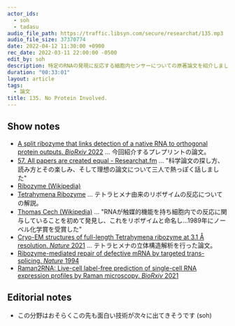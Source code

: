 ```yaml
---
actor_ids:
  - soh
  - tadasu
audio_file_path: https://traffic.libsyn.com/secure/researchat/135.mp3
audio_file_size: 37370774
date: 2022-04-12 11:30:00 +0900
rec_date: 2022-03-11 22:00:00 -0500
edit_by: soh
description: 特定のRNAの発現に反応する細胞内センサーについての原著論文を紹介しました。
duration: "00:33:01"
layout: article
tags:
  - 論文
title: 135. No Protein Involved.
---
```


## Show notes
- [A split ribozyme that links detection of a native RNA to orthogonal protein outputs. _BioRxiv_ 2022](https://www.biorxiv.org/content/10.1101/2022.01.12.476080v1) ... 今回紹介するプレプリントの論文。
- [57. All papers are created equal - Researchat.fm](https://researchat.fm/episode/57) ... "科学論文の探し方、読み方とその楽しみ、そして理想の論文について三人で熱っぽく話しました"
- [Ribozyme (Wikipedia)](https://en.wikipedia.org/wiki/Ribozyme)
- [Tetrahymena Ribozyme](http://www.tud.ttu.ee/im/Tonu.Reintamm/shabarova/10.2.html) ... テトラヒメナ由来のリボザイムの反応についての解説。
- [Thomas Cech (Wikipedia)](https://en.wikipedia.org/wiki/Thomas_Cech) ... "RNAが触媒的機能を持ち細胞内での反応に関与していることを初めて発見し、これをリボザイムと命名し...1989年にノーベル化学賞を受賞した"
- [Cryo-EM structures of full-length Tetrahymena ribozyme at 3.1 Å resolution. _Nature_ 2021](https://www.nature.com/articles/s41586-021-03803-w) ... テトラヒメナの立体構造解析を行った論文。
- [Ribozyme-mediated repair of defective mRNA by targeted trans-splicing. _Nature_ 1994](https://www.nature.com/articles/371619a0)
- [Raman2RNA: Live-cell label-free prediction of single-cell RNA expression profiles by Raman microscopy. _BioRxiv_ 2021](https://www.biorxiv.org/content/10.1101/2021.11.30.470655v1.full)

## Editorial notes
- この分野はおそらくこの先も面白い技術が次々に出てきそうです (soh)
